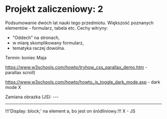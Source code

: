# Projekt zaliczeniowy: 2

Podsumowanie dwóch lat nauki tego przedmiotu.
Większość poznanych elementów - formularz, tabela etc.
Cechy witryny:
- "Oddech" na stronach,
- w miarę skomplikowany formularz,
- tematyka raczej dowolna.

Termin: koniec Maja




https://www.w3schools.com/howto/tryhow_css_parallax_demo.htm - parallax scroll)

https://www.w3schools.com/howto/howto_js_toggle_dark_mode.asp - dark mode X

Zamiana obrazka (JS): ---
<script>
function imgChange()
{
document.getElementById('img_id').src="path");
}
</script>
---


!!!'Display: block;' na element a, bo jest on śródliniowy.!!!
X - JS
